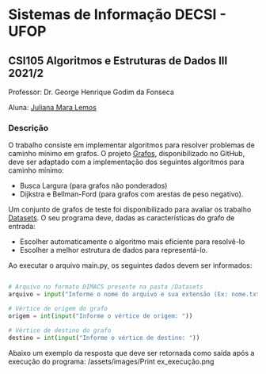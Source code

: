 # Sistemas de Informação DECSI - UFOP
## CSI105 Algoritmos e Estruturas de Dados III 2021/2

Professor: Dr. George Henrique Godim da Fonseca

Aluna: [Juliana Mara Lemos](https://github.com/julianamlemos)

### Descrição
O trabalho consiste em implementar algoritmos para resolver problemas de caminho mínimo em grafos.
O projeto [Grafos](https://github.com/georgehgfonseca/Grafos), disponibilizado no GitHub,
deve ser adaptado com a implementação dos seguintes algoritmos para caminho mínimo:
- Busca Largura (para grafos não ponderados)
- Dijkstra e Bellman-Ford (para grafos com arestas de peso negativo).

Um conjunto de grafos de teste foi disponibilizado para avaliar os trabalho [Datasets](https://github.com/julianamlemos/AEDS_3/Datasets).
O seu programa deve, dadas as características do grafo de entrada:
- Escolher automaticamente o algoritmo mais eficiente para resolvê-lo
- Escolher a melhor estrutura de dados para representá-lo.

Ao executar o arquivo main.py, os seguintes dados devem ser informados:
```python

# Arquivo no formato DIMACS presente na pasta /Datasets
arquivo = input("Informe o nome do arquivo e sua extensão (Ex: nome.txt): ")

# Vértice de origem do grafo
origem = int(input("Informe o vértice de origem: "))

# Vértice de destino do grafo
destino = int(input("Informe o vértice de destino: "))
```

Abaixo um exemplo da resposta que deve ser retornada como saída após a execução do programa:
/assets/images/Print ex_execução.png




